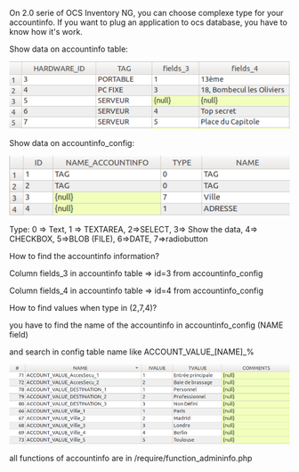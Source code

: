 On 2.0 serie of OCS Inventory NG, you can choose complexe type for your accountinfo. If you want to
plug an application to ocs database, you have to know how it's work.

Show data on accountinfo table:

![accountinfo table](../../img/Ex_accoutinfo_data.png)

Show data on accountinfo_config:

![accountinfo_config](../../img/Ex_accoutinfo_config_data.png)

Type: 0 => Text, 1 => TEXTAREA, 2=>SELECT, 3=> Show the data, 4=> CHECKBOX, 5=>BLOB (FILE),
6=>DATE, 7=>radiobutton

How to find the accountinfo information?

Column fields_3 in accountinfo table => id=3 from accountinfo_config

Column fields_4 in accountinfo table => id=4 from accountinfo_config


How to find values when type in (2,7,4)?

you have to find the name of the accountinfo in accountinfo_config (NAME field)

and search in config table name like ACCOUNT_VALUE_[NAME]_%

![accountinfo_config data](../../img/Ex_config_accountinfo_data.png)

all functions of accountinfo are in /require/function_admininfo.php
